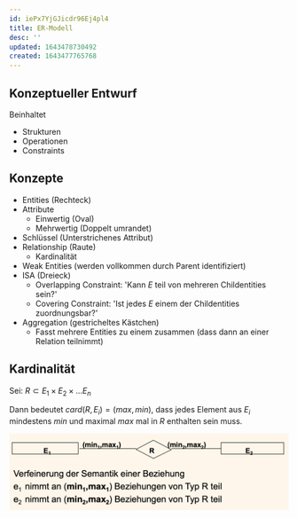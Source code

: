 ```yaml
---
id: iePx7YjGJicdr96Ej4pl4
title: ER-Modell
desc: ''
updated: 1643478730492
created: 1643477765768
---
```


## Konzeptueller Entwurf
Beinhaltet
- Strukturen
- Operationen
- Constraints

## Konzepte
- Entities (Rechteck)
- Attribute
    - Einwertig (Oval)
    - Mehrwertig (Doppelt umrandet)
- Schlüssel (Unterstrichenes Attribut)
- Relationship (Raute)
    - Kardinalität
- Weak Entities (werden vollkommen durch Parent identifiziert)
- ISA (Dreieck)
    - Overlapping Constraint:  'Kann $E$ teil von mehreren Childentities sein?'
    - Covering Constraint: 'Ist jedes $E$ einem der Childentities zuordnungsbar?'
- Aggregation (gestricheltes Kästchen)
    - Fasst mehrere Entities zu einem zusammen (dass dann an einer Relation teilnimmt)

## Kardinalität

Sei: $R \subset E_1 \times E_2 \times \ldots E_n$

Dann bedeutet $card(R,E_i) = (max,min)$, dass jedes Element aus $E_i$ mindestens $min$ und maximal
$max$ mal in $R$ enthalten sein muss.

![](/assets/images/2022-01-29-18-43-33.png)
